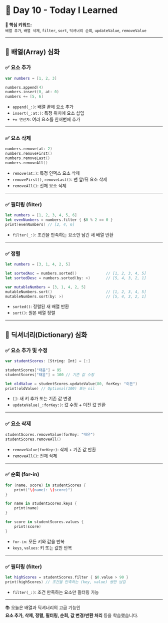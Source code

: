# 📘 Day 10 - Today I Learned

**🔑 핵심 키워드:**  
`배열 추가`, `배열 삭제`, `filter`, `sort`, `딕셔너리 순회`, `updateValue`, `removeValue`

---

## 📌 배열(Array) 심화

### ✅ 요소 추가

```swift
var numbers = [1, 2, 3]

numbers.append(4)
numbers.insert(0, at: 0)
numbers += [5, 6]
```

- `append(_:)`: 배열 끝에 요소 추가
- `insert(_:at:)`: 특정 위치에 요소 삽입
- `+= 연산자`: 여러 요소를 한꺼번에 추가

---

### ✅ 요소 삭제

```swift
numbers.remove(at: 2)
numbers.removeFirst()
numbers.removeLast()
numbers.removeAll()
```

- `remove(at:)`: 특정 인덱스 요소 삭제
- `removeFirst()`, `removeLast()`: 맨 앞/뒤 요소 삭제
- `removeAll()`: 전체 요소 삭제

---

### ✅ 필터링 (filter)

```swift
let numbers = [1, 2, 3, 4, 5, 6]
let evenNumbers = numbers.filter { $0 % 2 == 0 }
print(evenNumbers) // [2, 4, 6]
```

- `filter(_:)`: 조건을 만족하는 요소만 남긴 새 배열 반환

---

### ✅ 정렬

```swift
let numbers = [3, 1, 4, 2, 5]

let sortedAsc = numbers.sorted()             // [1, 2, 3, 4, 5]
let sortedDesc = numbers.sorted(by: >)       // [5, 4, 3, 2, 1]

var mutableNumbers = [3, 1, 4, 2, 5]
mutableNumbers.sort()                        // [1, 2, 3, 4, 5]
mutableNumbers.sort(by: >)                   // [5, 4, 3, 2, 1]
```

- `sorted()`: 정렬된 새 배열 반환
- `sort()`: 원본 배열 정렬

---

## 📌 딕셔너리(Dictionary) 심화

### ✅ 요소 추가 및 수정

```swift
var studentScores: [String: Int] = [:]

studentScores["태윤"] = 95
studentScores["태윤"] = 100 // 기존 값 수정

let oldValue = studentScores.updateValue(80, forKey: "이든")
print(oldValue) // Optional(100) 또는 nil
```

- `[]`: 새 키 추가 또는 기존 값 변경
- `updateValue(_:forKey:)`: 값 수정 + 이전 값 반환

---

### ✅ 요소 삭제

```swift
studentScores.removeValue(forKey: "태윤")
studentScores.removeAll()
```

- `removeValue(forKey:)`: 삭제 + 기존 값 반환
- `removeAll()`: 전체 삭제

---

### ✅ 순회 (for-in)

```swift
for (name, score) in studentScores {
    print("\(name): \(score)")
}

for name in studentScores.keys {
    print(name)
}

for score in studentScores.values {
    print(score)
}
```

- `for-in`: 모든 키와 값을 반복
- `keys`, `values`: 키 또는 값만 반복

---

### ✅ 필터링 (filter)

```swift
let highScores = studentScores.filter { $0.value > 90 }
print(highScores) // 조건을 만족하는 (key, value) 쌍만 남김
```

- `filter(_:)`: 조건 만족하는 요소만 필터링 가능

---

📚 오늘은 배열과 딕셔너리의 고급 기능인  
**요소 추가, 삭제, 정렬, 필터링, 순회, 값 변경/반환 처리** 등을 학습했습니다.
